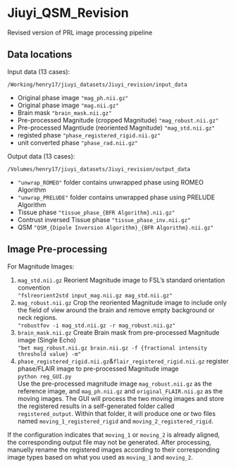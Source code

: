 # Jiuyi_QSM_Revision
Revised version of PRL image processing pipeline
## Data locations
Input data (13 cases):

`/Working/henry17/jiuyi_datasets/Jiuyi_revision/input_data`
- Original phase image `"mag_ph.nii.gz"`
- Original phase image `"mag.nii.gz"`
- Brain mask `"brain_mask.nii.gz"`
- Pre-processed Magnitude (cropped Magnitude) `"mag_robust.nii.gz"`
- Pre-processed Magntiude (reoriented Magnitude) `"mag_std.nii.gz"`
- registed phase `"phase_registered_rigid.nii.gz"`
- unit converted phase `"phase_rad.nii.gz"`

Output data (13 cases):

`/Volumes/henry17/jiuyi_datasets/Jiuyi_revision/output_data`
- `"unwrap_ROMEO"` folder contains unwrapped phase using ROMEO Algorithm
- `"unwrap_PRELUDE"` folder contains unwrapped phase using PRELUDE Algorithm
- Tissue phase `"tissue_phase_{BFR Algorithm}.nii.gz"`
- Contrust inversed Tissue phase `"tissue_phase_inv.nii.gz"`
- QSM `"QSM_{Dipole Inversion Algorithm}_{BFR Algorithm}.nii.gz"`

## Image Pre-processing
For Magnitude Images:
1. `mag_std.nii.gz` Reorient Magnitude image to FSL’s standard orientation convention  
`"fslreorient2std input_mag.nii.gz mag_std.nii.gz"`  
2. `mag_robust.nii.gz` Crop the reoriented Magnitude image to include only the field of view around the brain and remove empty background or neck regions.  
`"robustfov -i mag_std.nii.gz -r mag_robust.nii.gz"`  
3. `brain_mask.nii.gz` Create Brain mask from pre-processed Magnitude image (Single Echo)  
`"bet mag_robust.nii.gz brain.nii.gz -f {fractional intensity threshold value} -m"`  
4. `phase_registered_rigid.nii.gz`&`flair_registered_rigid.nii.gz` register phase/FLAIR image to pre-processed Magnitude image  
`python reg_GUI.py`  
Use the pre-processed magnitude image `mag_robust.nii.gz` as the reference image, and `mag_ph.nii.gz` and `original_FLAIR.nii.gz` as the moving images.
The GUI will process the two moving images and store the registered results in a self-generated folder called `registered_output`.
Within that folder, it will produce one or two files named `moving_1_registered_rigid` and `moving_2_registered_rigid`.

If the configuration indicates that `moving_1` or `moving_2` is already aligned, the corresponding output file may not be generated.
After processing, manuelly rename the registered images according to their corresponding image types based on what you used as `moving_1` and `moving_2`.






